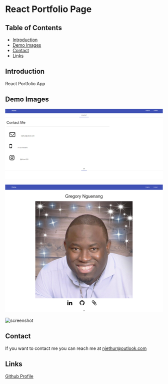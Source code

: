 # React Portfolio Page

## Table of Contents
* [Introduction](#introduction) 
* [Demo Images](#demo-images)
* [Contact](#contact)
* [Links](#links)

## Introduction
React Portfolio App

## Demo Images

![screenshot](src/components/images/index.png) 

![screenshot](src/components/images/index2.png)  

![screenshot](src/components/images/index3.png)  

## Contact
If you want to contact me you can reach me at njethur@outlook.com

## Links
[Github Profile](https://github.com/NGUENANG7)
